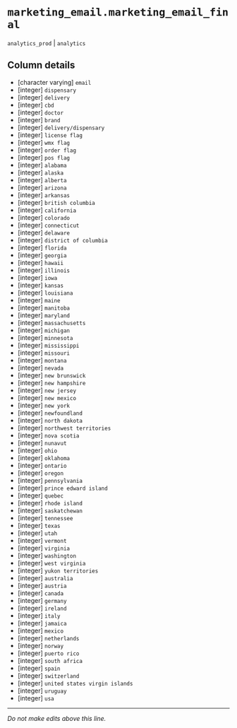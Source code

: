 # `marketing_email.marketing_email_final`
`analytics_prod` | `analytics`

## Column details
* [character varying] `email`
* [integer]   `dispensary`
* [integer]   `delivery`
* [integer]   `cbd`
* [integer]   `doctor`
* [integer]   `brand`
* [integer]   `delivery/dispensary`
* [integer]   `license flag`
* [integer]   `wmx flag`
* [integer]   `order flag`
* [integer]   `pos flag`
* [integer]   `alabama`
* [integer]   `alaska`
* [integer]   `alberta`
* [integer]   `arizona`
* [integer]   `arkansas`
* [integer]   `british columbia`
* [integer]   `california`
* [integer]   `colorado`
* [integer]   `connecticut`
* [integer]   `delaware`
* [integer]   `district of columbia`
* [integer]   `florida`
* [integer]   `georgia`
* [integer]   `hawaii`
* [integer]   `illinois`
* [integer]   `iowa`
* [integer]   `kansas`
* [integer]   `louisiana`
* [integer]   `maine`
* [integer]   `manitoba`
* [integer]   `maryland`
* [integer]   `massachusetts`
* [integer]   `michigan`
* [integer]   `minnesota`
* [integer]   `mississippi`
* [integer]   `missouri`
* [integer]   `montana`
* [integer]   `nevada`
* [integer]   `new brunswick`
* [integer]   `new hampshire`
* [integer]   `new jersey`
* [integer]   `new mexico`
* [integer]   `new york`
* [integer]   `newfoundland`
* [integer]   `north dakota`
* [integer]   `northwest territories`
* [integer]   `nova scotia`
* [integer]   `nunavut`
* [integer]   `ohio`
* [integer]   `oklahoma`
* [integer]   `ontario`
* [integer]   `oregon`
* [integer]   `pennsylvania`
* [integer]   `prince edward island`
* [integer]   `quebec`
* [integer]   `rhode island`
* [integer]   `saskatchewan`
* [integer]   `tennessee`
* [integer]   `texas`
* [integer]   `utah`
* [integer]   `vermont`
* [integer]   `virginia`
* [integer]   `washington`
* [integer]   `west virginia`
* [integer]   `yukon territories`
* [integer]   `australia`
* [integer]   `austria`
* [integer]   `canada`
* [integer]   `germany`
* [integer]   `ireland`
* [integer]   `italy`
* [integer]   `jamaica`
* [integer]   `mexico`
* [integer]   `netherlands`
* [integer]   `norway`
* [integer]   `puerto rico`
* [integer]   `south africa`
* [integer]   `spain`
* [integer]   `switzerland`
* [integer]   `united states virgin islands`
* [integer]   `uruguay`
* [integer]   `usa`

-------------------------------------------------------------------------------
*Do not make edits above this line.*

